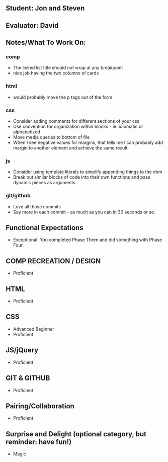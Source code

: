 ## Student: Jon and Steven
## Evaluator: David
## Notes/What To Work On:

### comp
* The linked list title should not wrap at any breakpoint
* nice job having the two columns of cards

### html
* would probably move the p tags out of the form

### css
* Consider adding comments for different sections of your css
* Use convention for organization within blocks - ie. idiomatic or alphabetized
* Move media queries to bottom of file
* When I see negative values for margins, that tells me I can probably add margin to another element and achieve the same result

### js
* Consider using template literals to simplify appending things to the dom
* Break out similar blocks of code into their own functions and pass dynamic pieces as arguments

### git/github
* Love all those commits
* Say more in each commit - as much as you can in 30 seconds or so.

## Functional Expectations

* Exceptional: You completed Phase Three and did something with Phase Four.

## COMP RECREATION / DESIGN

* Proficient  

## HTML

* Proficient  

## CSS

* Advanced Beginner  
* Proficient  

## JS/jQuery

* Proficient  

## GIT & GITHUB

* Proficient  

## Pairing/Collaboration

* Proficient  

## Surprise and Delight (optional category, but reminder: have fun!)

* Magic  
